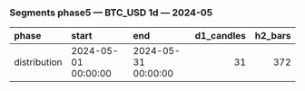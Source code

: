 ### Segments phase5 — BTC_USD 1d — 2024-05

| phase        | start               | end                 |   d1_candles |   h2_bars |
|:-------------|:--------------------|:--------------------|-------------:|----------:|
| distribution | 2024-05-01 00:00:00 | 2024-05-31 00:00:00 |           31 |       372 |